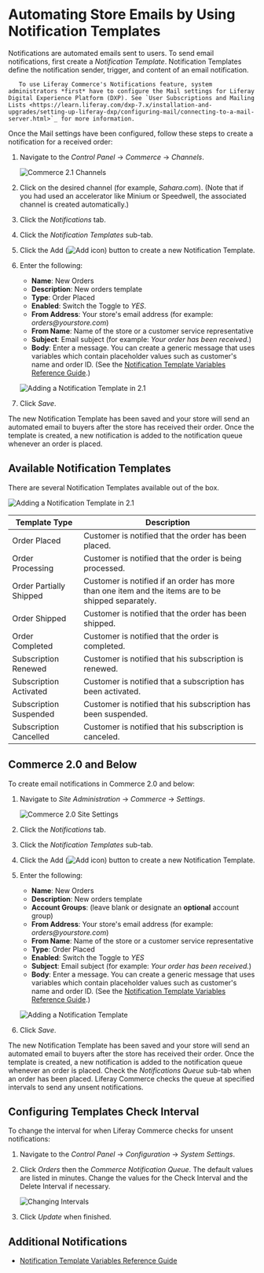 # Automating Store Emails by Using Notification Templates

Notifications are automated emails sent to users. To send email notifications, first create a _Notification Template_. Notification Templates define the notification sender, trigger, and content of an email notification.

```note::
   To use Liferay Commerce's Notifications feature, system administrators *first* have to configure the Mail settings for Liferay Digital Experience Platform (DXP). See `User Subscriptions and Mailing Lists <https://learn.liferay.com/dxp-7.x/installation-and-upgrades/setting-up-liferay-dxp/configuring-mail/connecting-to-a-mail-server.html>`_ for more information.
```

Once the Mail settings have been configured, follow these steps to create a notification for a received order:

1. Navigate to the _Control Panel_ &rarr; _Commerce_ &rarr; _Channels_.

    ![Commerce 2.1 Channels](./automating-store-emails-by-using-notification-templates/images/05.png)

1. Click on the desired channel (for example, _Sahara.com_). (Note that if you had used an accelerator like Minium or Speedwell, the associated channel is created automatically.)
1. Click the _Notifications_ tab.
1. Click the _Notification Templates_ sub-tab.
1. Click the Add (![Add icon](../images/icon-add.png)) button to create a new Notification Template.
1. Enter the following:
    * **Name**: New Orders
    * **Description**: New orders template
    * **Type**: Order Placed
    * **Enabled**: Switch the Toggle to _YES_.
    * **From Address**: Your store's email address (for example: _orders@yourstore.com_)
    * **From Name**: Name of the store or a customer service representative
    * **Subject**: Email subject (for example: _Your order has been received._)
    * **Body**: Enter a message. You can create a generic message that uses variables which contain placeholder values such as customer's name and order ID. (See the [Notification Template Variables Reference Guide](./notification-template-variables-reference-guide.md).)

    ![Adding a Notification Template in 2.1](./automating-store-emails-by-using-notification-templates/images/03.png)

1. Click _Save_.

The new Notification Template has been saved and your store will send an automated email to buyers after the store has received their order. Once the template is created, a new notification is added to the notification queue whenever an order is placed.

## Available Notification Templates

There are several Notification Templates available out of the box.

![Adding a Notification Template in 2.1](./automating-store-emails-by-using-notification-templates/images/04.png)

| Template Type | Description |
| --- | --- |
| Order Placed | Customer is notified that the order has been placed. |
| Order Processing | Customer is notified that the order is being processed. |
| Order Partially Shipped | Customer is notified if an order has more than one item and the items are to be shipped separately. |
| Order Shipped | Customer is notified that the order has been shipped. |
| Order Completed | Customer is notified that the order is completed. |
| Subscription Renewed | Customer is notified that his subscription is renewed. |
| Subscription Activated | Customer is notified that a subscription has been activated. |
| Subscription Suspended | Customer is notified that his subscription has been suspended. |
| Subscription Cancelled| Customer is notified that his subscription is canceled. |  

## Commerce 2.0 and Below

To create email notifications in Commerce 2.0 and below:

1. Navigate to _Site Administration_ → _Commerce_ → _Settings_.

    ![Commerce 2.0 Site Settings](./automating-store-emails-by-using-notification-templates/images/06.png)

1. Click the _Notifications_ tab.
1. Click the _Notification Templates_ sub-tab.
1. Click the Add (![Add icon](../images/icon-add.png)) button to create a new Notification Template.
1. Enter the following:
    * **Name**: New Orders
    * **Description**: New orders template
    * **Account Groups**: (leave blank or designate an **optional** account group)
    * **From Address**: Your store's email address (for example: _orders@yourstore.com_)
    * **From Name**: Name of the store or a customer service representative
    * **Type**: Order Placed
    * **Enabled**: Switch the Toggle to _YES_
    * **Subject**: Email subject (for example: _Your order has been received._)
    * **Body**: Enter a message. You can create a generic message that uses variables which contain placeholder values such as customer's name and order ID. (See the [Notification Template Variables Reference Guide](./notification-template-variables-reference-guide.md).)

    ![Adding a Notification Template](./automating-store-emails-by-using-notification-templates/images/01.png)

1. Click _Save_.

The new Notification Template has been saved and your store will send an automated email to buyers after the store has received their order. Once the template is created, a new notification is added to the notification queue whenever an order is placed. Check the _Notifications Queue_ sub-tab when an order has been placed. Liferay Commerce checks the queue at specified intervals to send any unsent notifications.

## Configuring Templates Check Interval

To change the interval for when Liferay Commerce checks for unsent notifications:

1. Navigate to the _Control Panel_ → _Configuration_ → _System Settings_.
1. Click _Orders_ then the _Commerce Notification Queue_. The default values are listed in minutes. Change the values for the Check Interval and the Delete Interval if necessary.

    ![Changing Intervals](./automating-store-emails-by-using-notification-templates/images/02.png)

1. Click _Update_ when finished.

## Additional Notifications

* [Notification Template Variables Reference Guide](./notification-template-variables-reference-guide.md)
